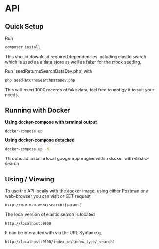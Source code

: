 # API #

## Quick Setup ##

Run
```bash
composer install
```
This should download required dependencies including elastic search which is used as a data store as
well as faker for the mock seeding.

Run 'seedReturnsSearchDataDev.php' with

```bash
php seedReturnsSearchDataDev.php
```

This will insert 1000 records of fake data, feel free to mofigy it to suit your needs.

## Running with Docker ##

**Using docker-compose with terminal output**

```bash
docker-compose up
```

**Using docker-compose detached**

```bash
docker-compose up -d
```
This should install a local google app engine within docker with elastic-search
## Using / Viewing ##
To use the API locally with the docker image, using either Postman or a web-browser
you can visit or GET request
```bash
http://0.0.0.0:8081/search?[params]
```

The local version of elastic search is located
```bash
http://localhost:9200
```
It can be interacted with via the URL Syntax e.g.
```bash
http://localhost:9200/index_id/index_type/_search?
```
